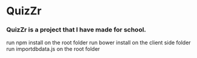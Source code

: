 # QuizZr

### QuizZr is a project that I have made for school.

run npm install on the root folder
run bower install on the client side folder
run importdbdata.js on the root folder
